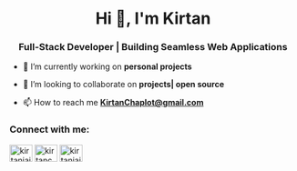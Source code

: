 <h1 align="center">Hi 👋, I'm Kirtan</h1>
<h3 align="center">Full-Stack Developer | Building Seamless Web Applications</h3>

- 🔭 I’m currently working on **personal projects**

- 👯 I’m looking to collaborate on **projects| open source**

- 📫 How to reach me **KirtanChaplot@gmail.com**

<h3 align="left">Connect with me:</h3>
<p align="left">
<a href="https://twitter.com/kirtanjainn" target="blank"><img align="center" src="https://raw.githubusercontent.com/rahuldkjain/github-profile-readme-generator/master/src/images/icons/Social/twitter.svg" alt="kirtanjainn" height="30" width="40" /></a>
<a href="https://linkedin.com/in/kirtanchaplot" target="blank"><img align="center" src="https://raw.githubusercontent.com/rahuldkjain/github-profile-readme-generator/master/src/images/icons/Social/linked-in-alt.svg" alt="kirtanchaplot" height="30" width="40" /></a>
<a href="https://instagram.com/kirtanjainn" target="blank"><img align="center" src="https://raw.githubusercontent.com/rahuldkjain/github-profile-readme-generator/master/src/images/icons/Social/instagram.svg" alt="kirtanjainn" height="30" width="40" /></a>
</p>




<!--
**kirtanchaplot/kirtanchaplot** is a ✨ _special_ ✨ repository because its `README.md` (this file) appears on your GitHub profile.

Here are some ideas to get you started:

- 🔭 I’m currently working on ...
- 🌱 I’m currently learning ...
- 👯 I’m looking to collaborate on ...
- 🤔 I’m looking for help with ...
- 💬 Ask me about ...
- 📫 How to reach me: ...
- 😄 Pronouns: ...
- ⚡ Fun fact: ...
-->
